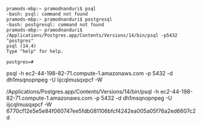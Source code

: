 



```
pramods-mbp:~ pramodnanduri$ psql
-bash: psql: command not found
pramods-mbp:~ pramodnanduri$ postgresql
-bash: postgresql: command not found
pramods-mbp:~ pramodnanduri$  /Applications/Postgres.app/Contents/Versions/14/bin/psql -p5432 "postgres"
psql (14.4)
Type "help" for help.

postgres=# 
```


psql -h ec2-44-198-82-71.compute-1.amazonaws.com -p 5432 -d dh1msqnopnpeg -U iijcqlmusqxpcf -W

/Applications/Postgres.app/Contents/Versions/14/bin/psql -h ec2-44-198-82-71.compute-1.amazonaws.com -p 5432 -d dh1msqnopnpeg -U iijcqlmusqxpcf -W
6770cf12e5e5e84f060747ee5fdb081106bfcf4242ea005a05f76a2ed6607c2d

